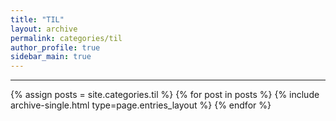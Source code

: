 ```yaml
---
title: "TIL"
layout: archive
permalink: categories/til
author_profile: true
sidebar_main: true
---
```


***

{% assign posts = site.categories.til %}
{% for post in posts %} {% include archive-single.html type=page.entries_layout %} {% endfor %}